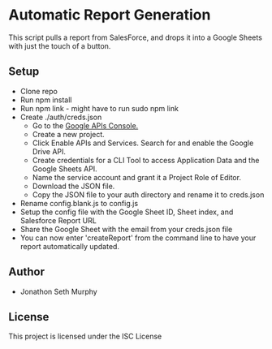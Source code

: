 # Automatic Report Generation

This script pulls a report from SalesForce, and drops it into a Google Sheets with just the touch of a button.

## Setup

* Clone repo
* Run npm install
* Run npm link - might have to run sudo npm link
* Create ./auth/creds.json
  * Go to the [Google APIs Console.](https://console.developers.google.com/)
  * Create a new project.
  * Click Enable APIs and Services. Search for and enable the Google Drive API.
  * Create credentials for a CLI Tool to access Application Data and the Google Sheets API.
  * Name the service account and grant it a Project Role of Editor.
  * Download the JSON file.
  * Copy the JSON file to your auth directory and rename it to creds.json
* Rename config.blank.js to config.js
* Setup the config file with the Google Sheet ID, Sheet index, and Salesforce Report URL
* Share the Google Sheet with the email from your creds.json file
* You can now enter 'createReport' from the command line to have your report automatically updated.

## Author

* Jonathon Seth Murphy

## License

This project is licensed under the ISC License
